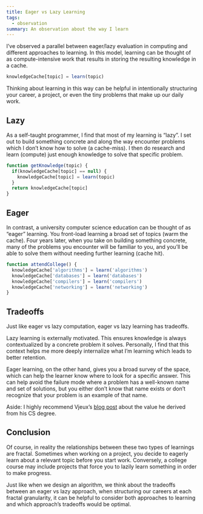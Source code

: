 ```yaml
---
title: Eager vs Lazy Learning
tags:
  - observation
summary: An observation about the way I learn
---
```

I’ve observed a parallel between eager/lazy evaluation in computing and different approaches to learning. In this model, learning can be thought of as compute-intensive work that results in storing the resulting knowledge in a cache.

```javascript
knowledgeCache[topic] = learn(topic)
```

Thinking about learning in this way can be helpful in intentionally structuring your career, a project, or even the tiny problems that make up our daily work.

## Lazy

As a self-taught programmer, I find that most of my learning is “lazy”. I set out to build something concrete and along the way encounter problems which I don’t know how to solve (a cache-miss). I then do research and learn (compute) just enough knowledge to solve that specific problem.

```javascript
function getKnowledge(topic) {
  if(knowledgeCache[topic] == null) {
    knowledgeCache[topic] = learn(topic)
  }
  return knowledgeCache[topic]
}
```

## Eager

In contrast, a university computer science education can be thought of as “eager” learning. You front-load learning a broad set of topics (warm the cache). Four years later, when you take on building something concrete, many of the problems you encounter will be familiar to you, and you’ll be able to solve them without needing further learning (cache hit).

```javascript
function attendCollege() {
  knowledgeCache['algorithms'] = learn('algorithms')
  knowledgeCache['databases'] = learn('databases')
  knowledgeCache['compilers'] = learn('compilers')
  knowledgeCache['networking'] = learn('networking')
}
```

## Tradeoffs

Just like eager vs lazy computation, eager vs lazy learning has tradeoffs.

Lazy learning is externally motivated. This ensures knowledge is always contextualized by a concrete problem it solves. Personally, I find that this context helps me more deeply internalize what I’m learning which leads to better retention.

Eager learning, on the other hand, gives you a broad survey of the space, which can help the learner know where to look for a specific answer. This can help avoid the failure mode where a problem has a well-known name and set of solutions, but you either don’t know that name exists or don’t recognize that your problem is an example of that name.

Aside: I highly recommend Vjeux’s [blog post](https://blog.vjeux.com/2017/epita/my-cs-degree-at-epita-was-worth-it.html) about the value he derived from his CS degree.

## Conclusion

Of course, in reality the relationships between these two types of learnings are fractal. Sometimes when working on a project, you decide to eagerly learn about a relevant topic before you start work. Conversely, a college course may include projects that force you to lazily learn something in order to make progress.

Just like when we design an algorithm, we think about the tradeoffs between an eager vs lazy approach, when structuring our careers at each fractal granularity, it can be helpful to consider both approaches to learning and which approach’s tradeoffs would be optimal.
